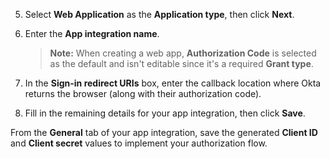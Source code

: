 5. Select **Web Application** as the **Application type**, then click **Next**.
1. Enter the **App integration name**.

   > **Note:** When creating a web app, **Authorization Code** is selected as the default and isn't editable since it's a required **Grant type**.

1. In the **Sign-in redirect URIs** box, enter the callback location where Okta returns the browser (along with their authorization code).
1. Fill in the remaining details for your app integration, then click **Save**.

From the **General** tab of your app integration, save the generated **Client ID** and **Client secret** values to implement your authorization flow.
